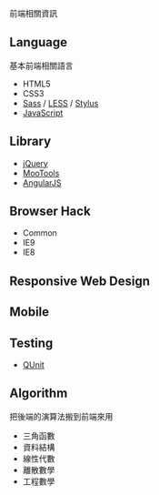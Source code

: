 前端相關資訊

## Language

基本前端相關語言

- HTML5
- CSS3
- [Sass][sass] / [LESS][less] / [Stylus][stylus]
- [JavaScript][js]

## Library

- [jQuery](http://jquery.com/)
- [MooTools](http://mootools.net/)
- [AngularJS](https://angularjs.org/)

## Browser Hack

- Common
- IE9
- IE8

## Responsive Web Design

## Mobile

## Testing

- [QUnit](http://qunitjs.com/)

## Algorithm

把後端的演算法搬到前端來用

- 三角函數
- 資料結構
- 線性代數
- 離散數學
- 工程數學

[sass]: http://sass-lang.com/
[less]: http://lesscss.org/
[stylus]: http://learnboost.github.io/stylus/
[js]: /pdl/javascript/README.md
